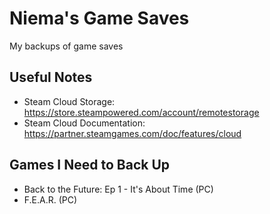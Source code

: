 # Niema's Game Saves
My backups of game saves

## Useful Notes
* Steam Cloud Storage: https://store.steampowered.com/account/remotestorage
* Steam Cloud Documentation: https://partner.steamgames.com/doc/features/cloud

## Games I Need to Back Up
* Back to the Future: Ep 1 - It's About Time (PC)
* F.E.A.R. (PC)
